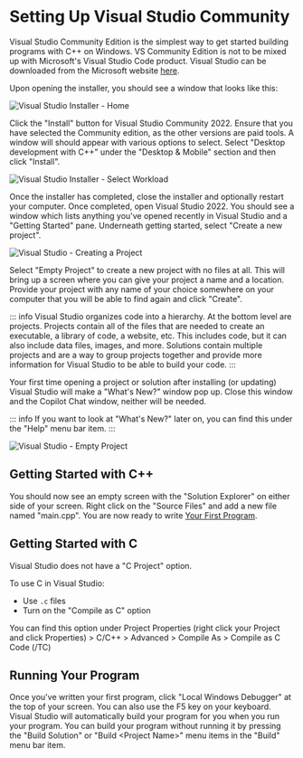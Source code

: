 # Setting Up Visual Studio Community

Visual Studio Community Edition is the simplest way to get started building programs with C++ on Windows. VS Community
Edition is not to be mixed up with Microsoft's Visual Studio Code product. Visual Studio can be downloaded from the
Microsoft website [here](https://visualstudio.microsoft.com/downloads/).

Upon opening the installer, you should see a window that looks like this:

![Visual Studio Installer - Home](/assets/vs-installer-1.png)

Click the "Install" button for Visual Studio Community 2022. Ensure that you have selected the Community edition, as
the other versions are paid tools. A window will should appear with various options to select. Select "Desktop
development with C++" under the "Desktop & Mobile" section and then click "Install".

![Visual Studio Installer - Select Workload](/assets/vs-installer-2.png)

Once the installer has completed, close the installer and optionally restart your computer. Once completed, open
Visual Studio 2022. You should see a window which lists anything you've opened recently in Visual Studio and a "Getting
Started" pane. Underneath getting started, select "Create a new project".

![Visual Studio - Creating a Project](/assets/vs-create-project.png)

Select "Empty Project" to create a new project with no files at all. This will bring up a screen where you can give
your project a name and a location. Provide your project with any name of your choice somewhere on your computer that
you will be able to find again and click "Create".

::: info
Visual Studio organizes code into a hierarchy. At the bottom level are projects. Projects contain all of the files
that are needed to create an executable, a library of code, a website, etc. This includes code, but it can also
include data files, images, and more. Solutions contain multiple projects and are a way to group projects together
and provide more information for Visual Studio to be able to build your code.
:::

Your first time opening a project or solution after installing (or updating) Visual Studio will make a "What's New?"
window pop up. Close this window and the Copilot Chat window, neither will be needed.

::: info
If you want to look at "What's New?" later on, you can find this under the "Help" menu bar item.
:::

![Visual Studio - Empty Project](/assets/vs-empty-project.png)

## Getting Started with C++

You should now see an empty screen with the "Solution Explorer" on either side of your screen. Right click on the
"Source Files" and add a new file named "main.cpp". You are now ready to write
[Your First Program](/resources/getting-started#your-first-program).

## Getting Started with C

Visual Studio does not have a "C Project" option.

To use C in Visual Studio:
* Use `.c` files
* Turn on the "Compile as C" option

You can find this option under Project Properties (right click your Project and click Properties) > C/C++ > Advanced > Compile As > Compile as C Code (/TC)

## Running Your Program

Once you've written your first program, click "Local Windows Debugger" at the top of your screen. You can also use the
F5 key on your keyboard. Visual Studio will automatically build your program for you when you run your program. You can
build your program without running it by pressing the "Build Solution" or "Build &lt;Project Name&gt;" menu items in
the "Build" menu bar item.
